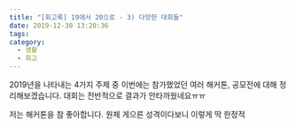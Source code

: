 ```yaml
---
title: "[회고록] 19에서 20으로 - 3) 다양한 대회들"
date: 2019-12-30 13:20:36
tags:
category:
  - 생활
  - 회고
---
```


2019년을 나타내는 4가지 주제 중 이번에는 참가했었던 여러 해커톤, 공모전에 대해 정리해보겠습니다. 대회는 전반적으로 결과가 안타까웠네요ㅠㅠ

<!-- more -->

저는 해커톤을 참 좋아합니다. 원체 게으른 성격이다보니 이렇게 딱 한정적

